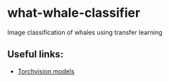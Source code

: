 # what-whale-classifier
Image classification of whales using transfer learning

## Useful links:
  * [Torchvision models](https://pytorch.org/docs/stable/torchvision/models.html)
